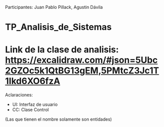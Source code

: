 Participantes: Juan Pablo Pillack, Agustin Dávila
# TP_Analisis_de_Sistemas
# Link de la clase de analisis: https://excalidraw.com/#json=5Ubc2GZOc5k1QtBG13gEM,5PMtcZ3Jc1T1Ikd6XO6fzA
Aclaraciones: 
* UI: Interfaz de usuario
* CC: Clase Control
  
(Las que tienen el nombre solamente son entidades)
